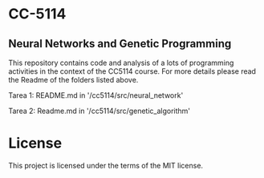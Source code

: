 # CC-5114
## Neural Networks and Genetic Programming

This repository contains code and analysis of a lots of programming activities in the context
of the CC5114 course. For more details please read the Readme of the folders listed above.

Tarea 1: README.md in '/cc5114/src/neural_network'

Tarea 2: Readme.md in '/cc5114/src/genetic_algorithm'

# License

This project is licensed under the terms of the MIT license.
